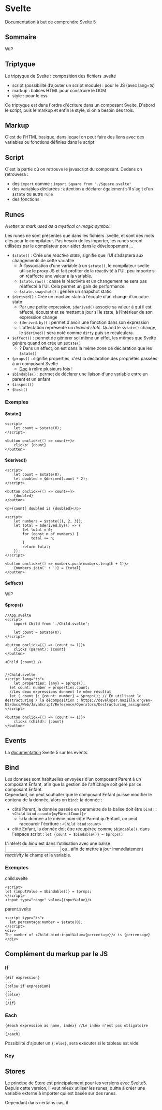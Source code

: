 # Svelte

Documentation à but de comprendre Svelte 5

## Sommaire

WIP

## Triptyque

Le triptyque de Svelte : composition des fichiers .svelte
- script (possibilité d’ajouter un script module) : pour le JS (avec lang=ts)
- markup : balises HTML pour construire le DOM
- style : pour le css

Ce triptyque est dans l'ordre d'écriture dans un composant Svelte.
D'abord le script, puis le markup et enfin le style, si on a besoin des trois.

## Markup

C'est de l'HTML basique, dans lequel on peut faire des liens avec des variables ou fonctions définies dans le script

## Script

C'est la partie où on retrouve le javascript du composant.
Dedans on retrouvera :
- des `import` comme : `import Square from "./Square.svelte"`
- des variables déclarées : attention à déclarer également s'il s'agit d'un `$state` ou autre `rune`
- des fonctions

## Runes

*A letter or mark used as a mystical or magic symbol.*

Les runes ne sont présentes que dans les fichiers .svelte, et sont des mots clés pour le compilateur.
Pas besoin de les importer, les runes seront utilisées par le compilateur pour aider dans le développement …

- `$state()` : Crée une *reactive state*, signifie que l’UI s’adaptera aux changements de cette variable
  - À l’association d’une variable à un `$state()`, le compilateur svelte utilise le proxy JS et fait profiter de la réactivité à l’UI, peu importe si on réaffecte une valeur à la variable.
  - `$state.raw()` : casse la réactivité et un changement ne sera pas réaffecté à l’UI. Cela permet un gain de performance
  - `$state.snapshot()` : génère un snapshot static
- `$derived()` : Crée un reactive state à l’écoute d’un change d’un autre state
  - Par une petite expression, `$derived()` associe sa valeur à qui il est affecté, écoutant et se mettant à jour si le state, à l’intérieur de son expression change
  - `$derived.by()` : permet d'avoir une fonction dans son expression
  - L'affectation représente un *derived state*. Quand le `$state()` change, le `$derived()` sera noté comme `dirty` puis se recalculera.
- `$effect()` : permet de générer soi même un effet, les mêmes que Svelte génère quand on crée un `$state()`
  - ? Dans un effect, on est dans la même zone de déclaration que les `$state()`
- `$props()` : signifie properties, c'est la déclaration des propriétés passées à un composant Svelte
  - [Doc](https://svelte.dev/docs/svelte/$props) à relire plusieurs fois !
- `$bindable()` : permet de déclarer une liaison d'une variable entre un parent et un enfant
- `$inspect()`
- `$host()`

### Exemples

#### $state()
```svelte
<script>
	let count = $state(0);
</script>

<button onclick={() => count++}>
	clicks: {count}
</button>
```

#### $derived()
```svelte
<script>
	let count = $state(0);
	let doubled = $derived(count * 2);
</script>

<button onclick={() => count++}>
	{doubled}
</button>

<p>{count} doubled is {doubled}</p>
```
```svelte
<script>
	let numbers = $state([1, 2, 3]);
	let total = $derived.by(() => {
		let total = 0;
		for (const n of numbers) {
			total += n;
		}
		return total;
	});
</script>

<button onclick={() => numbers.push(numbers.length + 1)}>
	{numbers.join(' + ')} = {total}
</button>
```
#### $effect()

WIP

#### $props()

```svelte
//App.svelte
<script>
	import Child from './Child.svelte';

	let count = $state(0);
</script>

<button onclick={() => (count += 1)}>
	clicks (parent): {count}
</button>

<Child {count} />


//Child.svelte
<script lang="ts">
	let properties: {any} = $props();
  let count: number = properties.count;
  //Les deux expressions donnent le même résultat
  let { count }: {count: number} = $props(); // En utilisant le destructuring / la décomposition : https://developer.mozilla.org/en-US/docs/Web/JavaScript/Reference/Operators/Destructuring_assignment
</script>

<button onclick={() => (count += 1)}>
	clicks (child): {count}
</button>
```

## Events

La [documentation](https://svelte.dev/docs/svelte/basic-markup#Events) Svelte 5 sur les events.

## Bind

Les données sont habituelles envoyées d'un composant Parent à un composant Enfant, afin que la gestion de l'affichage soit géré par ce composant Enfant.  
Cependant, on peut souhaiter que le composant Enfant puisse modifier le contenu de la donnée, alors on `bind:` la donnée :  
- côté Parent, la donnée passée en paramètre de la balise doit être `bind:` : `<Child bind:count={myPArentCount}>`
  - si la donnée a le même nom côté Parent qu'Enfant, on peut raccourcir l'écriture : `<Child bind:count>`
- côté Enfant, la donnée doit être récupérée comme `$bindable()`, dans l'espace script : `let {count = $bindable()} = $props()`

L'intérêt du *bind* est dans l'utilisation avec une balise <input> ou <selected>, afin de mettre à jour immédiatement *reactivity* le champ et la variable.

### Exemples

child.svelte
```svelte
<script>
let {inputValue = $bindable()} = $props;
</script>
<input type="range" value={inputValue}/>
```

parent.svelte
```svelte
<script type="ts">
  let percentage:number = $state(0);
</script>
<div>
The number of <Child bind:inputValue={percentage}/> is {percentage}
</div>
```

## Complément du markup par le JS

### If

```svelte
{#if expression}
...
{:else if expression}
...
{:else}
...
{/if}
```

### Each

```svelte
{#each expression as name, index} //Le index n'est pas obligatoire
	...
{/each}
```
Possibilité d'ajouter un `{:else}`, sera exécuter si le tableau est vide.

### Key

## Stores

Le principe de Store est principalement pour les versions avec Svelte5.
Depuis cette version, il vaut mieux utiliser les runes, quitte à créer une variable externe à importer qui est basée sur des runes.

Cependant dans certains cas, il 

